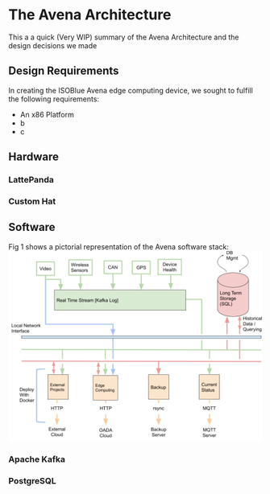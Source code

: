 # The Avena Architecture
This a a quick (Very WIP) summary of the Avena Architecture and the design decisions we made

## Design Requirements
In creating the ISOBlue Avena edge computing device, we sought to fulfill the following requirements:
- An x86 Platform
- b
- c 

## Hardware
### LattePanda

### Custom Hat

## Software
Fig 1 shows a pictorial representation of the Avena software stack:
![Avena Arch](./AvenaArch.png)

### Apache Kafka
### PostgreSQL